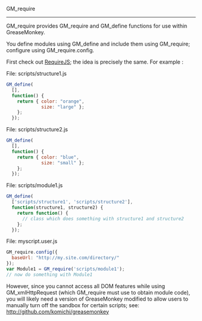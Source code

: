 GM_require
__________

GM_require provides GM_require and GM_define functions for use within GreaseMonkey.

You define modules using GM_define and include them using GM_require; configure using GM_require.config.

First check out [RequireJS](http://requirejs.org/ "RequireJS"); the idea is precisely the same.  For example :

File: scripts/structure1.js
```javascript
GM_define(
  [],
  function() {
    return { color: "orange",
             size: "large" };
    };
  });
```

File: scripts/structure2.js
```javascript
GM_define(
  [],
  function() {
    return { color: "blue",
             size: "small" };
    };
  });
```

File: scripts/module1.js
```javascript
GM_define(
  ['scripts/structure1', 'scripts/structure2'],
  function(structure1, structure2) {
    return function() { 
      // class which does something with structure1 and structure2
    };
  });
```

File: myscript.user.js
```javascript
GM_require.config({
  baseUrl: "http://my.site.com/directory/"
});
var Module1 = GM_require('scripts/module1');
// now do something with Module1
```

However, since you cannot access all DOM features while using GM_xmlHttpRequest
(which GM_require must use to obtain module code), you will likely need a
version of GreaseMonkey modified to allow users to manually turn off the
sandbox for certain scripts; see: <http://github.com/komichi/greasemonkey>

